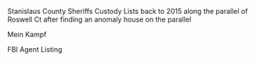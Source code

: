 Stanislaus County Sheriffs Custody Lists back to 2015 along the parallel of Roswell Ct after finding an anomaly house on the parallel

Mein Kampf

FBI Agent Listing

